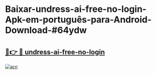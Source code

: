 # Baixar-undress-ai-free-no-login-Apk-em-português​-para-Android-Download-#64ydw

# <h2><a href="https://ainizakaria.my?title=undress-ai-free-no-login&ref=24M">🔗👉 🔴 undress-ai-free-no-login</a></h2>

[![acn](https://github.com/user-attachments/assets/0f9c940e-d8b0-45ae-aac7-cd30a18b3e1c)](https://ainizakaria.my?title=undress-ai-free-no-login&ref=24M)

